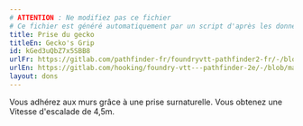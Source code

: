 ```yaml
---
# ATTENTION : Ne modifiez pas ce fichier
# Ce fichier est généré automatiquement par un script d'après les données du module Foundry VTT officiel et de sa traduction
title: Prise du gecko
titleEn: Gecko's Grip
id: kGed3uQbZ7x5SBB8
urlFr: https://gitlab.com/pathfinder-fr/foundryvtt-pathfinder2-fr/-/blob/master/data/feats/kGed3uQbZ7x5SBB8.htm
urlEn: https://gitlab.com/hooking/foundry-vtt---pathfinder-2e/-/blob/master/packs/data/feats.db/gecko-s-grip.json
layout: dons
---
```

Vous adhérez aux murs grâce à une prise surnaturelle. Vous obtenez une Vitesse d'escalade de 4,5m.
